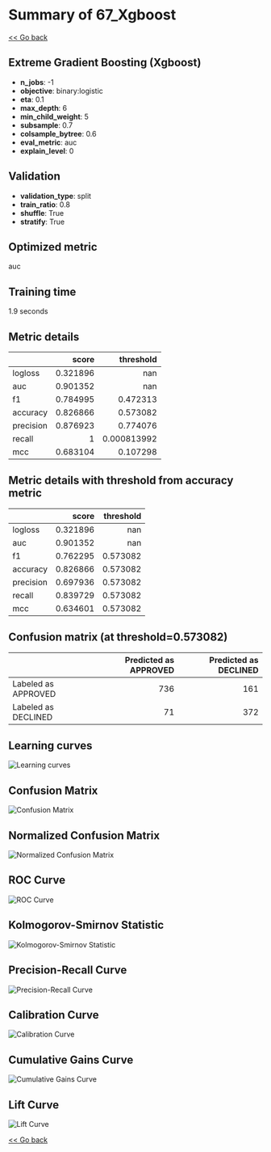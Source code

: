 # Summary of 67_Xgboost

[<< Go back](../README.md)


## Extreme Gradient Boosting (Xgboost)
- **n_jobs**: -1
- **objective**: binary:logistic
- **eta**: 0.1
- **max_depth**: 6
- **min_child_weight**: 5
- **subsample**: 0.7
- **colsample_bytree**: 0.6
- **eval_metric**: auc
- **explain_level**: 0

## Validation
 - **validation_type**: split
 - **train_ratio**: 0.8
 - **shuffle**: True
 - **stratify**: True

## Optimized metric
auc

## Training time

1.9 seconds

## Metric details
|           |    score |     threshold |
|:----------|---------:|--------------:|
| logloss   | 0.321896 | nan           |
| auc       | 0.901352 | nan           |
| f1        | 0.784995 |   0.472313    |
| accuracy  | 0.826866 |   0.573082    |
| precision | 0.876923 |   0.774076    |
| recall    | 1        |   0.000813992 |
| mcc       | 0.683104 |   0.107298    |


## Metric details with threshold from accuracy metric
|           |    score |   threshold |
|:----------|---------:|------------:|
| logloss   | 0.321896 |  nan        |
| auc       | 0.901352 |  nan        |
| f1        | 0.762295 |    0.573082 |
| accuracy  | 0.826866 |    0.573082 |
| precision | 0.697936 |    0.573082 |
| recall    | 0.839729 |    0.573082 |
| mcc       | 0.634601 |    0.573082 |


## Confusion matrix (at threshold=0.573082)
|                     |   Predicted as APPROVED |   Predicted as DECLINED |
|:--------------------|------------------------:|------------------------:|
| Labeled as APPROVED |                     736 |                     161 |
| Labeled as DECLINED |                      71 |                     372 |

## Learning curves
![Learning curves](learning_curves.png)
## Confusion Matrix

![Confusion Matrix](confusion_matrix.png)


## Normalized Confusion Matrix

![Normalized Confusion Matrix](confusion_matrix_normalized.png)


## ROC Curve

![ROC Curve](roc_curve.png)


## Kolmogorov-Smirnov Statistic

![Kolmogorov-Smirnov Statistic](ks_statistic.png)


## Precision-Recall Curve

![Precision-Recall Curve](precision_recall_curve.png)


## Calibration Curve

![Calibration Curve](calibration_curve_curve.png)


## Cumulative Gains Curve

![Cumulative Gains Curve](cumulative_gains_curve.png)


## Lift Curve

![Lift Curve](lift_curve.png)



[<< Go back](../README.md)
